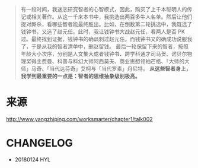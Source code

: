 
> 有一段时间，我迷恋研究智者的心智模式，因此，购买了上千本聪明人的传记或相关著作。从这一千来本书中，我挑选出两百多牛人名单。然后让他们捉对厮杀，看哪些智者能最终胜出。比如，在倒数第二轮挑选中，我既选了钱钟书，又选了赵元任。此时，我让钱钟书大战赵元任，看两人是否 PK 过。最终找到证据，钱钟书的确讽刺过赵元任。而钱钟书又的确成功说服我了，于是从我的智者清单中，删赵留钱。
最后一轮保留下来的智者，按照年龄大小次序，分别是人文集大成者钱钟书、跨学科通才司马贺、诺贝尔物理奖得主费曼、科普与科幻大师阿西莫夫、商业思想领袖芒格、「大师的大师」马奇、「当代达芬奇」艾柯与「当代罗素」丹尼特。
**从这些智者身上，我学到最重要的一点是：智者的思维抽象级别极高。**


# 来源

http://www.yangzhiping.com/worksmarter/chapter1/talk002


# CHANGELOG

- 20180124 HYL

